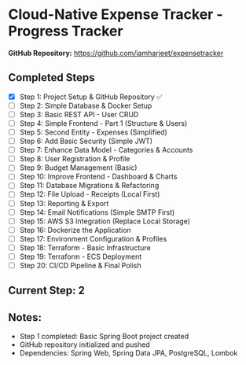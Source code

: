 # Cloud-Native Expense Tracker - Progress Tracker


**GitHub Repository:** https://github.com/iamharjeet/expensetracker

## Completed Steps
- [x] Step 1: Project Setup & GitHub Repository ✅
- [ ] Step 2: Simple Database & Docker Setup
- [ ] Step 3: Basic REST API - User CRUD
- [ ] Step 4: Simple Frontend - Part 1 (Structure & Users)
- [ ] Step 5: Second Entity - Expenses (Simplified)
- [ ] Step 6: Add Basic Security (Simple JWT)
- [ ] Step 7: Enhance Data Model - Categories & Accounts
- [ ] Step 8: User Registration & Profile
- [ ] Step 9: Budget Management (Basic)
- [ ] Step 10: Improve Frontend - Dashboard & Charts
- [ ] Step 11: Database Migrations & Refactoring
- [ ] Step 12: File Upload - Receipts (Local First)
- [ ] Step 13: Reporting & Export
- [ ] Step 14: Email Notifications (Simple SMTP First)
- [ ] Step 15: AWS S3 Integration (Replace Local Storage)
- [ ] Step 16: Dockerize the Application
- [ ] Step 17: Environment Configuration & Profiles
- [ ] Step 18: Terraform - Basic Infrastructure
- [ ] Step 19: Terraform - ECS Deployment
- [ ] Step 20: CI/CD Pipeline & Final Polish

## Current Step: 2

## Notes:
- Step 1 completed: Basic Spring Boot project created
- GitHub repository initialized and pushed
- Dependencies: Spring Web, Spring Data JPA, PostgreSQL, Lombok